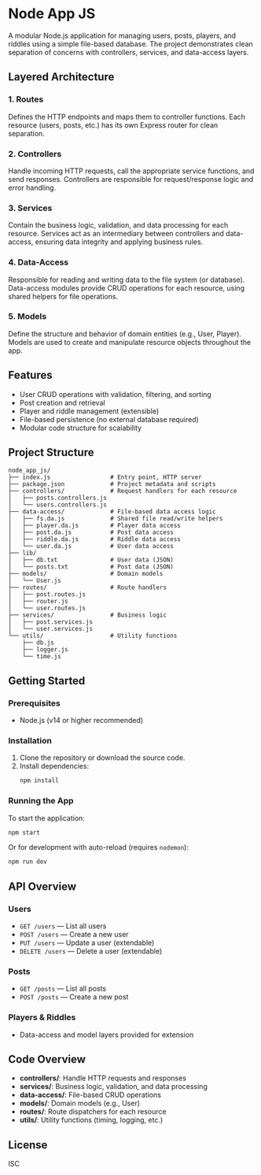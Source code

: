 # Node App JS

A modular Node.js application for managing users, posts, players, and riddles using a simple file-based database. The project demonstrates clean separation of concerns with controllers, services, and data-access layers.

## Layered Architecture

### 1. Routes
Defines the HTTP endpoints and maps them to controller functions. Each resource (users, posts, etc.) has its own Express router for clean separation.

### 2. Controllers
Handle incoming HTTP requests, call the appropriate service functions, and send responses. Controllers are responsible for request/response logic and error handling.

### 3. Services
Contain the business logic, validation, and data processing for each resource. Services act as an intermediary between controllers and data-access, ensuring data integrity and applying business rules.

### 4. Data-Access
Responsible for reading and writing data to the file system (or database). Data-access modules provide CRUD operations for each resource, using shared helpers for file operations.

### 5. Models
Define the structure and behavior of domain entities (e.g., User, Player). Models are used to create and manipulate resource objects throughout the app.

## Features
- User CRUD operations with validation, filtering, and sorting
- Post creation and retrieval
- Player and riddle management (extensible)
- File-based persistence (no external database required)
- Modular code structure for scalability

## Project Structure
```
node_app_js/
├── index.js                 # Entry point, HTTP server
├── package.json             # Project metadata and scripts
├── controllers/             # Request handlers for each resource
│   ├── posts.controllers.js
│   └── users.controllers.js
├── data-access/             # File-based data access logic
│   ├── fs.da.js             # Shared file read/write helpers
│   ├── player.da.js         # Player data access
│   ├── post.da.js           # Post data access
│   ├── riddle.da.js         # Riddle data access
│   └── user.da.js           # User data access
├── lib/
│   ├── db.txt               # User data (JSON)
│   └── posts.txt            # Post data (JSON)
├── models/                  # Domain models
│   └── User.js
├── routes/                  # Route handlers
│   ├── post.routes.js
│   ├── router.js
│   └── user.routes.js
├── services/                # Business logic
│   ├── post.services.js
│   └── user.services.js
└── utils/                   # Utility functions
    ├── db.js
    ├── logger.js
    └── time.js
```

## Getting Started

### Prerequisites
- Node.js (v14 or higher recommended)

### Installation
1. Clone the repository or download the source code.
2. Install dependencies:
   ```sh
   npm install
   ```

### Running the App
To start the application:
```sh
npm start
```
Or for development with auto-reload (requires `nodemon`):
```sh
npm run dev
```

## API Overview

### Users
- `GET /users` — List all users
- `POST /users` — Create a new user
- `PUT /users` — Update a user (extendable)
- `DELETE /users` — Delete a user (extendable)

### Posts
- `GET /posts` — List all posts
- `POST /posts` — Create a new post

### Players & Riddles
- Data-access and model layers provided for extension

## Code Overview
- **controllers/**: Handle HTTP requests and responses
- **services/**: Business logic, validation, and data processing
- **data-access/**: File-based CRUD operations
- **models/**: Domain models (e.g., User)
- **routes/**: Route dispatchers for each resource
- **utils/**: Utility functions (timing, logging, etc.)

## License
ISC
